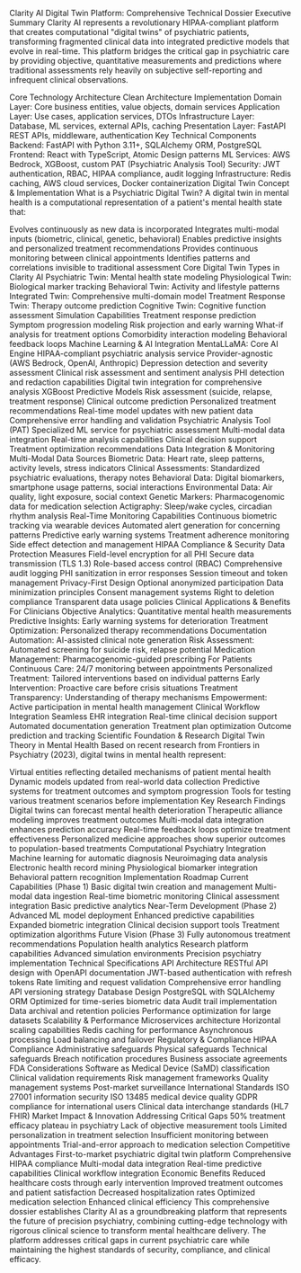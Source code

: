 Clarity AI Digital Twin Platform: Comprehensive Technical Dossier
Executive Summary
Clarity AI represents a revolutionary HIPAA-compliant platform that creates computational "digital twins" of psychiatric patients, transforming fragmented clinical data into integrated predictive models that evolve in real-time. This platform bridges the critical gap in psychiatric care by providing objective, quantitative measurements and predictions where traditional assessments rely heavily on subjective self-reporting and infrequent clinical observations.

Core Technology Architecture
Clean Architecture Implementation
Domain Layer: Core business entities, value objects, domain services
Application Layer: Use cases, application services, DTOs
Infrastructure Layer: Database, ML services, external APIs, caching
Presentation Layer: FastAPI REST APIs, middleware, authentication
Key Technical Components
Backend: FastAPI with Python 3.11+, SQLAlchemy ORM, PostgreSQL
Frontend: React with TypeScript, Atomic Design patterns
ML Services: AWS Bedrock, XGBoost, custom PAT (Psychiatric Analysis Tool)
Security: JWT authentication, RBAC, HIPAA compliance, audit logging
Infrastructure: Redis caching, AWS cloud services, Docker containerization
Digital Twin Concept & Implementation
What is a Psychiatric Digital Twin?
A digital twin in mental health is a computational representation of a patient's mental health state that:

Evolves continuously as new data is incorporated
Integrates multi-modal inputs (biometric, clinical, genetic, behavioral)
Enables predictive insights and personalized treatment recommendations
Provides continuous monitoring between clinical appointments
Identifies patterns and correlations invisible to traditional assessment
Core Digital Twin Types in Clarity AI
Psychiatric Twin: Mental health state modeling
Physiological Twin: Biological marker tracking
Behavioral Twin: Activity and lifestyle patterns
Integrated Twin: Comprehensive multi-domain model
Treatment Response Twin: Therapy outcome prediction
Cognitive Twin: Cognitive function assessment
Simulation Capabilities
Treatment response prediction
Symptom progression modeling
Risk projection and early warning
What-if analysis for treatment options
Comorbidity interaction modeling
Behavioral feedback loops
Machine Learning & AI Integration
MentaLLaMA: Core AI Engine
HIPAA-compliant psychiatric analysis service
Provider-agnostic (AWS Bedrock, OpenAI, Anthropic)
Depression detection and severity assessment
Clinical risk assessment and sentiment analysis
PHI detection and redaction capabilities
Digital twin integration for comprehensive analysis
XGBoost Predictive Models
Risk assessment (suicide, relapse, treatment response)
Clinical outcome prediction
Personalized treatment recommendations
Real-time model updates with new patient data
Comprehensive error handling and validation
Psychiatric Analysis Tool (PAT)
Specialized ML service for psychiatric assessment
Multi-modal data integration
Real-time analysis capabilities
Clinical decision support
Treatment optimization recommendations
Data Integration & Monitoring
Multi-Modal Data Sources
Biometric Data: Heart rate, sleep patterns, activity levels, stress indicators
Clinical Assessments: Standardized psychiatric evaluations, therapy notes
Behavioral Data: Digital biomarkers, smartphone usage patterns, social interactions
Environmental Data: Air quality, light exposure, social context
Genetic Markers: Pharmacogenomic data for medication selection
Actigraphy: Sleep/wake cycles, circadian rhythm analysis
Real-Time Monitoring Capabilities
Continuous biometric tracking via wearable devices
Automated alert generation for concerning patterns
Predictive early warning systems
Treatment adherence monitoring
Side effect detection and management
HIPAA Compliance & Security
Data Protection Measures
Field-level encryption for all PHI
Secure data transmission (TLS 1.3)
Role-based access control (RBAC)
Comprehensive audit logging
PHI sanitization in error responses
Session timeout and token management
Privacy-First Design
Optional anonymized participation
Data minimization principles
Consent management systems
Right to deletion compliance
Transparent data usage policies
Clinical Applications & Benefits
For Clinicians
Objective Analytics: Quantitative mental health measurements
Predictive Insights: Early warning systems for deterioration
Treatment Optimization: Personalized therapy recommendations
Documentation Automation: AI-assisted clinical note generation
Risk Assessment: Automated screening for suicide risk, relapse potential
Medication Management: Pharmacogenomic-guided prescribing
For Patients
Continuous Care: 24/7 monitoring between appointments
Personalized Treatment: Tailored interventions based on individual patterns
Early Intervention: Proactive care before crisis situations
Treatment Transparency: Understanding of therapy mechanisms
Empowerment: Active participation in mental health management
Clinical Workflow Integration
Seamless EHR integration
Real-time clinical decision support
Automated documentation generation
Treatment plan optimization
Outcome prediction and tracking
Scientific Foundation & Research
Digital Twin Theory in Mental Health
Based on recent research from Frontiers in Psychiatry (2023), digital twins in mental health represent:

Virtual entities reflecting detailed mechanisms of patient mental health
Dynamic models updated from real-world data collection
Predictive systems for treatment outcomes and symptom progression
Tools for testing various treatment scenarios before implementation
Key Research Findings
Digital twins can forecast mental health deterioration
Therapeutic alliance modeling improves treatment outcomes
Multi-modal data integration enhances prediction accuracy
Real-time feedback loops optimize treatment effectiveness
Personalized medicine approaches show superior outcomes to population-based treatments
Computational Psychiatry Integration
Machine learning for automatic diagnosis
Neuroimaging data analysis
Electronic health record mining
Physiological biomarker integration
Behavioral pattern recognition
Implementation Roadmap
Current Capabilities (Phase 1)
Basic digital twin creation and management
Multi-modal data ingestion
Real-time biometric monitoring
Clinical assessment integration
Basic predictive analytics
Near-Term Development (Phase 2)
Advanced ML model deployment
Enhanced predictive capabilities
Expanded biometric integration
Clinical decision support tools
Treatment optimization algorithms
Future Vision (Phase 3)
Fully autonomous treatment recommendations
Population health analytics
Research platform capabilities
Advanced simulation environments
Precision psychiatry implementation
Technical Specifications
API Architecture
RESTful API design with OpenAPI documentation
JWT-based authentication with refresh tokens
Rate limiting and request validation
Comprehensive error handling
API versioning strategy
Database Design
PostgreSQL with SQLAlchemy ORM
Optimized for time-series biometric data
Audit trail implementation
Data archival and retention policies
Performance optimization for large datasets
Scalability & Performance
Microservices architecture
Horizontal scaling capabilities
Redis caching for performance
Asynchronous processing
Load balancing and failover
Regulatory & Compliance
HIPAA Compliance
Administrative safeguards
Physical safeguards
Technical safeguards
Breach notification procedures
Business associate agreements
FDA Considerations
Software as Medical Device (SaMD) classification
Clinical validation requirements
Risk management frameworks
Quality management systems
Post-market surveillance
International Standards
ISO 27001 information security
ISO 13485 medical device quality
GDPR compliance for international users
Clinical data interchange standards (HL7 FHIR)
Market Impact & Innovation
Addressing Critical Gaps
50% treatment efficacy plateau in psychiatry
Lack of objective measurement tools
Limited personalization in treatment selection
Insufficient monitoring between appointments
Trial-and-error approach to medication selection
Competitive Advantages
First-to-market psychiatric digital twin platform
Comprehensive HIPAA compliance
Multi-modal data integration
Real-time predictive capabilities
Clinical workflow integration
Economic Benefits
Reduced healthcare costs through early intervention
Improved treatment outcomes and patient satisfaction
Decreased hospitalization rates
Optimized medication selection
Enhanced clinical efficiency
This comprehensive dossier establishes Clarity AI as a groundbreaking platform that represents the future of precision psychiatry, combining cutting-edge technology with rigorous clinical science to transform mental healthcare delivery. The platform addresses critical gaps in current psychiatric care while maintaining the highest standards of security, compliance, and clinical efficacy.
